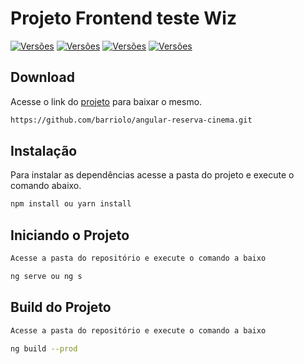 # Projeto Frontend teste Wiz

[![Versões](https://img.shields.io/badge/angular-8-green)](https://img.shields.io/badge/angular-8-green)
[![Versões](https://img.shields.io/badge/Angular%20Cli-8.1.1-green)](https://img.shields.io/badge/Angular%20Cli-8.1.1-green)
[![Versões](https://img.shields.io/badge/FlexLayout-8.0.0--beta.27-orange)](https://img.shields.io/badge/FlexLayout-8.0.0--beta.27-orange)
[![Versões](https://img.shields.io/badge/TypeScript-3.4.3-blue)](https://img.shields.io/badge/TypeScript-3.4.3-blue)

## Download

Acesse o link do [projeto](https://github.com/barriolo/angular-reserva-cinema) para baixar o mesmo.

```bash
https://github.com/barriolo/angular-reserva-cinema.git
```


## Instalação
Para instalar as dependências acesse a pasta do projeto e execute o comando abaixo.

```bash
npm install ou yarn install
```

## Iniciando o Projeto

```bash
Acesse a pasta do repositório e execute o comando a baixo

ng serve ou ng s
```

## Build do Projeto

```bash
Acesse a pasta do repositório e execute o comando a baixo

ng build --prod
```